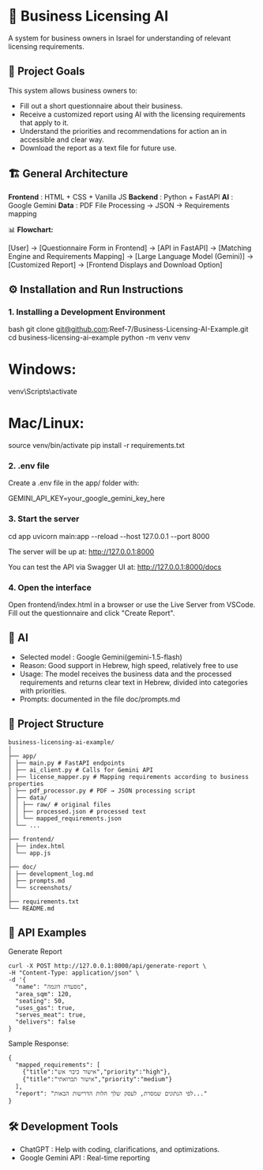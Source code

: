 # 🏪 Business Licensing AI  
A system for business owners in Israel for understanding of relevant licensing requirements.

## 📌 Project Goals
This system allows business owners to:
- Fill out a short questionnaire about their business.
- Receive a customized report using AI with the licensing requirements that apply to it.
- Understand the priorities and recommendations for action an in accessible and clear way.
- Download the report as a text file for future use.


## 🏗 General Architecture
**Frontend** : HTML + CSS + Vanilla JS
**Backend**  : Python + FastAPI 
**AI**       : Google Gemini 
**Data**     : PDF File Processing → JSON → Requirements mapping

📊 **Flowchart:**

[User] → [Questionnaire Form in Frontend] → [API in FastAPI] → [Matching Engine and Requirements Mapping]
→ [Large Language Model (Gemini)] → [Customized Report] → [Frontend Displays and Download Option]

## ⚙️ Installation and Run Instructions

### 1. Installing a Development Environment
bash
git clone git@github.com:Reef-7/Business-Licensing-AI-Example.git
cd business-licensing-ai-example
python -m venv venv
# Windows:
venv\Scripts\activate
# Mac/Linux:
source venv/bin/activate
pip install -r requirements.txt

### 2. .env file

Create a .env file in the app/ folder with:

GEMINI_API_KEY=your_google_gemini_key_here

### 3. Start the server
cd app
uvicorn main:app --reload --host 127.0.0.1 --port 8000

The server will be up at:
http://127.0.0.1:8000

You can test the API via Swagger UI at:
http://127.0.0.1:8000/docs

### 4. Open the interface

Open frontend/index.html in a browser or use the Live Server from VSCode.
Fill out the questionnaire and click "Create Report".


## 🧠 AI 
- Selected model : Google Gemini(gemini-1.5-flash)
- Reason: Good support in Hebrew, high speed, relatively free to use
- Usage: The model receives the business data and the processed requirements and returns clear text in Hebrew, divided into categories with priorities.
- Prompts: documented in the file doc/prompts.md

  
## 📂 Project Structure 
```
business-licensing-ai-example/
│
├── app/
│ ├── main.py # FastAPI endpoints
│ ├── ai_client.py # Calls for Gemini API
│ ├── license_mapper.py # Mapping requirements according to business properties
│ ├── pdf_processor.py # PDF → JSON processing script
│ ├── data/
│ │ ├── raw/ # original files
│ │ ├── processed.json # processed text
│ │ └── mapped_requirements.json
│ └── ...
│
├── frontend/
│ ├── index.html
│ └── app.js
│
├── doc/
│ ├── development_log.md
│ ├── prompts.md
│ └── screenshots/
│
├── requirements.txt
└── README.md
```

## 🧪 API Examples

Generate Report
```
curl -X POST http://127.0.0.1:8000/api/generate-report \
-H "Content-Type: application/json" \
-d '{
  "name": "מסעדת דוגמה",
  "area_sqm": 120,
  "seating": 50,
  "uses_gas": true,
  "serves_meat": true,
  "delivers": false
}
```
Sample Response:

```
{
  "mapped_requirements": [
    {"title":"אישור כיבוי אש","priority":"high"},
    {"title":"אישור תברואתי","priority":"medium"}
  ],
  "report": "לפי הנתונים שמסרת, לעסק שלך חלות הדרישות הבאות..."
}
```
## 🛠 Development Tools
- ChatGPT : Help with coding, clarifications, and optimizations.
- Google Gemini API : Real-time reporting 
